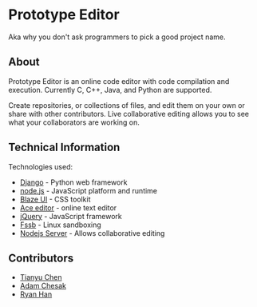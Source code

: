 # Prototype Editor

Aka why you don't ask programmers to pick a good project name.

## About

Prototype Editor is an online code editor with code compilation and execution. Currently C, C++, Java, and Python are supported. 

Create repositories, or collections of files, and edit them on your own or share with other contributors. Live collaborative editing allows you to see what your collaborators are working on.

## Technical Information

Technologies used:

* [Django](https://www.djangoproject.com/) - Python web framework
* [node.js](https://nodejs.org/en/) - JavaScript platform and runtime
* [Blaze UI](https://www.blazeui.com/) - CSS toolkit
* [Ace editor](https://github.com/ajaxorg/ace) - online text editor
* [jQuery](https://jquery.com/) - JavaScript framework
* [Fssb](https://github.com/adtac/fssb) - Linux sandboxing
* [Nodejs Server](http://ben.akrin.com/?p=4197) - Allows collaborative editing

## Contributors

* [Tianyu Chen](https://github.com/cty123)
* [Adam Chesak](https://github.com/achesak)
* [Ryan Han](https://github.com/RyanHan0127)
